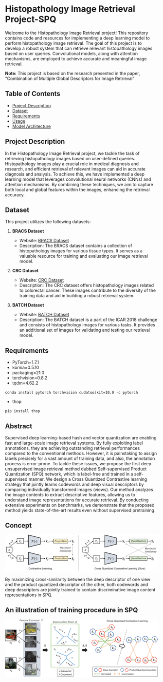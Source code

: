# Histopathology Image Retrieval Project-SPQ

 

Welcome to the Histopathology Image Retrieval project! This repository contains code and resources for implementing a deep learning model to perform histopathology image retrieval. The goal of this project is to develop a robust system that can retrieve relevant histopathology images based on user queries. Convolutional models, along with attention mechanisms, are employed to achieve accurate and meaningful image retrieval.

**Note:** This project is based on the research presented in the paper, "Combination of Multiple Global Descriptors for Image Retrieval"


## Table of Contents

- [Project Description](#project-description)
- [Dataset](#dataset)
- [Requirements](#requirements)
- [Usage](#usage)
- [Model Architecture](#model-architecture)

## Project Description

In the Histopathology Image Retrieval project, we tackle the task of retrieving histopathology images based on user-defined queries. Histopathology images play a crucial role in medical diagnosis and research, and efficient retrieval of relevant images can aid in accurate diagnosis and analysis. To achieve this, we have implemented a deep learning model that leverages convolutional neural networks (CNNs) and attention mechanisms. By combining these techniques, we aim to capture both local and global features within the images, enhancing the retrieval accuracy.

## Dataset

This project utilizes the following datasets:

1. **BRACS Dataset**
   - Website: [BRACS Dataset](https://www.bracs.icar.cnr.it/)
   - Description: The BRACS dataset contains a collection of histopathology images for various tissue types. It serves as a valuable resource for training and evaluating our image retrieval model.

2. **CRC Dataset**
   - Website: [CRC Dataset](https://warwick.ac.uk/fac/cross_fac/tia/data/extended_crc_grading/)
   - Description: The CRC dataset offers histopathology images related to colorectal cancer. These images contribute to the diversity of the training data and aid in building a robust retrieval system.

3. **BATCH Dataset**
   - Website: [BATCH Dataset](https://iciar2018-challenge.grand-challenge.org/Dataset/)
   - Description: The BATCH dataset is a part of the ICAR 2018 challenge and consists of histopathology images for various tasks. It provides an additional set of images for validating and testing our retrieval model.

## Requirements
- PyTorch=1.7.1
- kornia=0.5.10
- packaging=21.0
- torchvision=0.8.2
- tqdm=4.62.2
```
conda install pytorch torchvision cudatoolkit=10.0 -c pytorch
```
- thop
```
pip install thop
```

 
## Abstract

Supervised deep learning-based hash and vector quantization are enabling fast and large-scale image retrieval systems. By fully exploiting label annotations, they are achieving outstanding retrieval performances compared to the conventional methods. However, it is painstaking to assign labels precisely for a vast amount of training data, and also, the annotation process is error-prone. To tackle these issues, we propose the first deep unsupervised image retrieval method dubbed Self-supervised Product Quantization (SPQ) network, which is label-free and trained in a self-supervised manner. We design a Cross Quantized Contrastive learning strategy that jointly learns codewords and deep visual descriptors by comparing individually transformed images (views). Our method analyzes the image contents to extract descriptive features, allowing us to understand image representations for accurate retrieval. By conducting extensive experiments on benchmarks, we demonstrate that the proposed method yields state-of-the-art results even without supervised pretraining.

## Concept

<p align="center"><img src="Concept.png" width="900"></p>

By maximizing cross-similarity between the deep descriptor of one view and the product quantized descriptor of the other, both codewords and deep descriptors are jointly trained to contain discriminative image content representations in SPQ.

## An illustration of training procedure in SPQ

<p align="center"><img src="Illustrated_example.png" width="900"></p>
